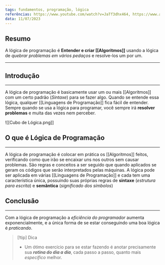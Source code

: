 ```yaml
---
tags: fundamentos, programação, lógica
referências: https://www.youtube.com/watch?v=JaTf3dhx464, https://www.alura.com.br/artigos/algoritmos-e-logica-de-programacao
data: 11/07/2023
---
```

## Resumo

A lógica de programação é **Entender e criar [[Algoritmos]]** usando a lógica de *quebrar problemas em vários pedaços* e resolve-los um por um.

---

## Introdução
---
A lógica de programação é basicamente usar um ou mais [[Algoritmos]] com um certo padrão (*Sintaxe*) para se fazer algo. Quando se entende essa lógica, qualquer [[Linguagens de Programação]] fica fácil de entender.
Sempre quando se usa a lógica para programar, você sempre irá **resolver problemas** e muita das vezes nem perceber.

![[Cubo de Lógica.png]]

## O que é Lógica de Programação
---
A lógica de programação é colocar em prática os [[Algoritmos]] feitos, verificando como que irão se encaixar uns nos outros sem causar problemas. São regras e conceitos a ser seguido que quando aplicados se geram os códigos que serão interpretados pelas máquinas. A lógica pode ser aplicada em várias [[Linguagens de Programação]] e cada tem uma característica única, possuindo suas próprias regras de **sintaxe** (*estrutura para escrita*) e **semântica** (*significado dos símbolos*)

## Conclusão
---
Com a lógica de programação a *eficiência do programador* aumenta exponencialmente, e a única forma de se estar conseguindo uma boa lógica é *praticando*.

>[!tip] Dica
>
>- Um ótimo exercício para se estar fazendo é anotar precisamente sua ***rotina do dia a dia***, cada passo a passo, quanto mais *específico* melhor.
